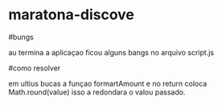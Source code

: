 # maratona-discove

#bungs

au termina a aplicaçao ficou alguns bangs no arquivo script.js

#como resolver

em ultius bucas a funçao formartAmount e no return coloca Math.round(value) isso a redondara o valou passado.
